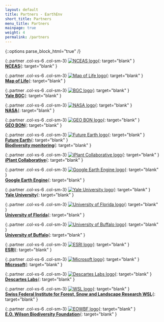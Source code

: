 ```yaml
---
layout: default
title: Partners - EarthEnv
short_title: Partners
menu_title: Partners
mainpage: true
weight: 4
permalink: /partners
---
```


{::options parse_block_html="true" /}

<div class="row extra-spacing">

{:.partner .col-xs-6 .col-sm-3}
[![NCEAS logo](/images/logos/nceas_logo-small.png)][NCEAS]{: target="blank" }    
[**NCEAS**][NCEAS]{: target="blank" }    

{:.partner .col-xs-6 .col-sm-3}
[![Map of Life logo](/images/logos/mol_logo.png)][MOL]{: target="blank" }    
[**Map of Life**](http://mol.org){: target="blank" }  

{:.partner .col-xs-6 .col-sm-3}
[![BGC logo](/images/logos/bgc_logo.jpg)][BGC]{: target="blank" }    
[**Yale BGC**](http://bgc.yale.edu){: target="blank" }  

{:.partner .col-xs-6 .col-sm-3}
[![NASA logo](/images/logos/nasa_logo.jpg)][NASA]{: target="blank" }    
[**NASA**][NASA]{: target="blank" }  

{:.partner .col-xs-6 .col-sm-3}
[![GEO BON logo](/images/logos/geobon_logo.jpg)][GBON]{: target="blank" }    
[**GEO BON**][GBON]{: target="blank" }  

{:.partner .col-xs-6 .col-sm-3}
[![Future Earth logo](/images/logos/futureearth.gif)][FE]{: target="blank" }    
[**Future Earth**][FE]{: target="blank" }  
[**Biodiversity monitoring**][FEBM]{: target="blank" }  

{:.partner .col-xs-6 .col-sm-3}
[![iPlant Collaborative logo](/images/logos/iplant-small.png)][iPlant]{: target="blank" }    
[**iPlant Collaborative**][iPlant]{: target="blank" }  

{:.partner .col-xs-6 .col-sm-3}
[![Google Earth Engine logo](/images/logos/GoogleEarthEngine_v1.png)][GEE]{: target="blank" }    
[**Google Earth Engine**][GEE]{: target="blank" }  

{:.partner .col-xs-6 .col-sm-3}
[![Yale University logo](/images/logos/yale_logo.png)][YU]{: target="blank" }    
[**Yale University**][YU]{: target="blank" }  

{:.partner .col-xs-6 .col-sm-3}
[![University of Florida logo](/images/logos/uf_logo.png)][UFL]{: target="blank" }    
[**University of Florida**][UFL]{: target="blank" }  

{:.partner .col-xs-6 .col-sm-3}
[![University of Buffalo logo](/images/logos/ub_logo.png)][UB]{: target="blank" }    
[**University of Buffalo**][UB]{: target="blank" }  

{:.partner .col-xs-6 .col-sm-3}
[![ESRI logo](/images/logos/esri-logo.png)][ESRI]{: target="blank" }    
[**ESRI**][ESRI]{: target="blank" }  

{:.partner .col-xs-6 .col-sm-3}
[![Microsoft logo](/images/logos/ms_logo.png)][MS]{: target="blank" }    
[**Microsoft**][MS]{: target="blank" }  

{:.partner .col-xs-6 .col-sm-3}
[![Descartes Labs logo](/images/logos/dl_logo.png)][DL]{: target="blank" }    
[**Descartes Labs**][DL]{: target="blank" }  

{:.partner .col-xs-6 .col-sm-3}
[![WSL logo](/images/logos/wsl-logo.png)][WSL]{: target="blank" }    
[**Swiss Federal Institute for Forest, Snow and Landscape Research WSL**][WSL]{: target="blank" }  

{:.partner .col-xs-6 .col-sm-3}
[![EOWBF logo](/images/logos/eowb_logo.jpg)][EOWBF]{: target="blank" }    
[**E.O. Wilson Biodiversity Foundation**][EOWBF]{: target="blank" }  

</div>

[NCEAS]: https://www.nceas.ucsb.edu/projects/12504 "National Center for Ecological Analysis and Synthesis"
[MOL]: http://mol.org/ "Map of Life"
[BGC]: http://bgc.yale.edu/ "Yale Center for Biodiversity and Global Change"
[NASA]: http://www.nasa.gov/
[GBON]: http://geobon.org/ "GEO BON"
[FE]: http://futureearth.org/projects "Future Earth Projects"
[FEBM]: http://biodiversitymonitoring.org/ "Future Earth Projects"
[iPlant]: http://www.iplantcollaborative.org/
[GEE]: https://earthengine.google.com/ "Google Earth Engine"
[YU]: https://www.yale.edu/ "Yale University"
[UFL]: https://www.ufl.edu/ "University of Florida"
[UB]: http://www.buffalo.edu/ "University of Buffalo"
[ESRI]: https://esri.com/ "ESRI"
[MS]: https://microsoft.com/ "Microsoft"
[DL]: https://www.descarteslabs.com/ "Descartes Labs"
[WSL]: https://www.wsl.ch/ "Swiss Federal Institute for Forest, Snow and Landscape Research WSL"
[EOWBF]: https://eowilsonfoundation.org/ "E.O. Wilson Biodiversity Foundation"